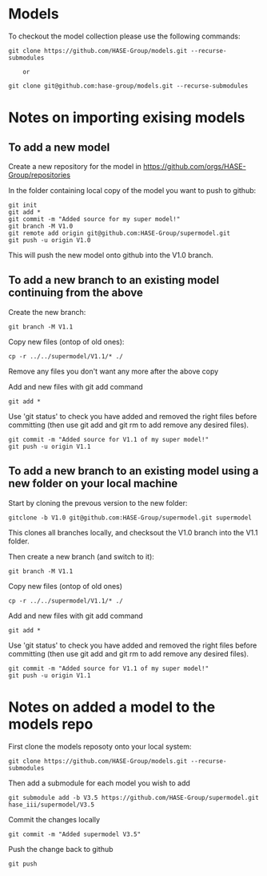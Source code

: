 # Models

To checkout the model collection please use the following commands:

    git clone https://github.com/HASE-Group/models.git --recurse-submodules
    
        or
    
    git clone git@github.com:hase-group/models.git --recurse-submodules


# Notes on importing exising models

## To add a new model

Create a new repository for the model in https://github.com/orgs/HASE-Group/repositories

In the folder containing local copy of the model you want to push to github:

    git init
    git add *
    git commit -m "Added source for my super model!"
    git branch -M V1.0 
    git remote add origin git@github.com:HASE-Group/supermodel.git
    git push -u origin V1.0

This will push the new model onto github into the V1.0 branch.

## To add a new branch to an existing model continuing from the above

Create the new branch:

    git branch -M V1.1
    
Copy new files (ontop of old ones):

    cp -r ../../supermodel/V1.1/* ./ 
    
Remove any files you don't want any more after the above copy

Add and new files with git add command

    git add *
    
Use 'git status' to check you have added and removed the right files before committing (then use git add and git rm to add remove any desired files).

    git commit -m "Added source for V1.1 of my super model!"
    git push -u origin V1.1

## To add a new branch to an existing model using a new folder on your local machine

Start by cloning the prevous version to the new folder:

    gitclone -b V1.0 git@github.com:HASE-Group/supermodel.git supermodel
    
This clones all branches locally, and checksout the V1.0 branch into the V1.1 folder.

Then create a new branch (and switch to it):

    git branch -M V1.1
    
Copy new files (ontop of old ones)

    cp -r ../../supermodel/V1.1/* ./ 
    
Add and new files with git add command

    git add *

Use 'git status' to check you have added and removed the right files before committing (then use git add and git rm to add remove any desired files).

    git commit -m "Added source for V1.1 of my super model!"
    git push -u origin V1.1


# Notes on added a model to the models repo

First clone the models reposoty onto your local system:

    git clone https://github.com/HASE-Group/models.git --recurse-submodules

Then add a submodule for each model you wish to add

    git submodule add -b V3.5 https://github.com/HASE-Group/supermodel.git hase_iii/supermodel/V3.5
    
Commit the changes locally

    git commit -m "Added supermodel V3.5"
    
 Push the change back to github
 
    git push



